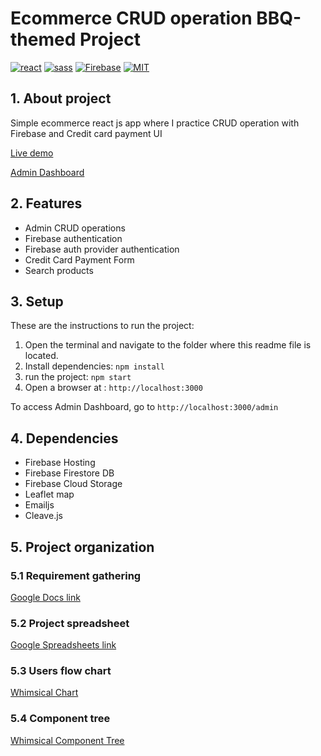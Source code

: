 # Ecommerce CRUD operation BBQ-themed Project


[![react](https://img.shields.io/badge/React-20232A?style=for-the-badge&logo=react&logoColor=61DAFB)](https://reactjs.org/)
[![sass](https://img.shields.io/badge/Sass-CC6699?style=for-the-badge&logo=sass&logoColor=white)](https://sass-lang.com/)
[![Firebase](https://img.shields.io/badge/firebase-%23039BE5.svg?style=for-the-badge&logo=firebase)](https://firebase.google.com/)
[![MIT](https://camo.githubusercontent.com/3dbcfa4997505c80ef928681b291d33ecfac2dabf563eb742bb3e269a5af909c/68747470733a2f2f696d672e736869656c64732e696f2f6769746875622f6c6963656e73652f496c65726961796f2f6d61726b646f776e2d6261646765733f7374796c653d666f722d7468652d6261646765)](https://professionalprograms.mit.edu/?utm_source=google&utm_medium=cpc&utm_campaign=MIT_BRAND_PROTECTION&utm_medium=ppc&utm_term=massachusetts%20institute%20of%20technology%20mit&utm_campaign=MIT_BRAND_PROTECTION&utm_source=adwords&hsa_mt=e&hsa_src=g&hsa_tgt=kwd-325879874370&hsa_acc=2660252290&hsa_ad=406000382319&hsa_cam=8546883354&hsa_kw=massachusetts%20institute%20of%20technology%20mit&hsa_net=adwords&hsa_ver=3&hsa_grp=85551586934&gclid=CjwKCAjwr56IBhAvEiwA1fuqGvMJK9N0hVJ40ns4Qil_4byBgG-0AKpD5gEImBRlcJ1cmbHUsDzoohoCMK4QAvD_BwE)


## 1. About project

Simple ecommerce react js app where I practice CRUD operation with Firebase and Credit card payment UI

[Live demo](https://ecommerce-giang.web.app/)

[Admin Dashboard](https://ecommerce-giang.web.app/admin)


## 2. Features
- Admin CRUD operations
- Firebase authentication
- Firebase auth provider authentication
- Credit Card Payment Form
- Search products
## 3. Setup

These are the instructions to run the project:

1. Open the terminal and navigate to the folder where this readme file is located.
2. Install dependencies:
   `npm install`
3. run the project:
   `npm start`
4. Open a browser at : `http://localhost:3000`

To access Admin Dashboard, go to `http://localhost:3000/admin`

## 4. Dependencies

- Firebase Hosting
- Firebase Firestore DB
- Firebase Cloud Storage
- Leaflet map
- Emailjs
- Cleave.js

## 5. Project organization

### 5.1 Requirement gathering

[Google Docs link](https://docs.google.com/document/d/1h90vFZMO0jB8CJ2ES9QWqTnoDWv43eQcifb-yyo3ntw/edit
)
### 5.2 Project spreadsheet

[Google Spreadsheets link](https://docs.google.com/spreadsheets/d/14pENvmUuPCur8fB6i02V9kPC5d8R5IoSuirlKrN7RPc/edit#gid=722109281)

### 5.3 Users flow chart

[Whimsical Chart](https://whimsical.com/e-commerce-PZoKE1z5gdPy8Nge9BecpT@7YNFXnKbYpNPxAFg9pZz2)

### 5.4 Component tree

[Whimsical Component Tree](https://whimsical.com/e-commerce-PZoKE1z5gdPy8Nge9BecpT@7YNFXnKbYmdLeTywUS5D4)
